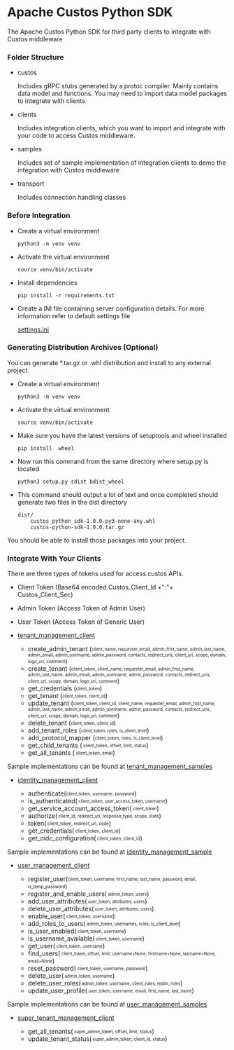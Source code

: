 <!--
    Licensed to the Apache Software Foundation (ASF) under one
    or more contributor license agreements.  See the NOTICE file
    distributed with this work for additional information
    regarding copyright ownership.  The ASF licenses this file
    to you under the Apache License, Version 2.0 (the
    "License"); you may not use this file except in compliance
    with the License.  You may obtain a copy of the License at

      http://www.apache.org/licenses/LICENSE-2.0

    Unless required by applicable law or agreed to in writing,
    software distributed under the License is distributed on an
    "AS IS" BASIS, WITHOUT WARRANTIES OR CONDITIONS OF ANY
    KIND, either express or implied.  See the License for the
    specific language governing permissions and limitations
    under the License.
-->

# Apache Custos Python SDK
The Apache Custos Python SDK for  third party clients to  integrate with Custos middleware


### Folder Structure

 - custos
      
    Includes gRPC stubs generated by a protoc compiler. Mainly contains data model and functions. You may 
              need to import data model packages to integrate with clients. 
              
 - clients
      
     Includes integration clients, which you want to import and integrate with your code to access Custos middleware.
              
 - samples
      
   Includes set of sample implementation of  integration clients to demo the integration with  Custos middleware
              
 - transport
 
   Includes connection handling classes 
              

### Before  Integration

  -  Create a virtual environment
                
       ```
       python3 -m venv venv
        ```    
  -  Activate the virtual environment
        
       ```
       source venv/bin/activate
       ```
  -  Install dependencies
            
       ```
       pip install -r requirements.txt
       ```
  -  Create a INI file containing server configuration details. For more information refer to default settings file
            
       [settings.ini](custos/transport/settings.ini)
       
### Generating Distribution Archives (Optional)

   You can generate *.tar.gz or .whl distribution and install to any external project. 
   
   -  Create a virtual environment
                
       ```
       python3 -m venv venv
        ```    
   -  Activate the virtual environment
        
       ```
       source venv/bin/activate
       ```
   - Make sure you have the latest versions of setuptools and wheel installed
    
       ```
       pip install  wheel
       ``` 
     
   - Now run this command from the same directory where setup.py is located
   
        ```
        python3 setup.py sdist bdist_wheel
        ```
   - This command should output a lot of text and once completed should generate two files in the dist directory
   
        ```
        dist/
            custos_python_sdk-1.0.0-py3-none-any.whl
            custos-python-sdk-1.0.0.tar.gz
        ```     

You should be able to install those packages into your project.



### Integrate With Your Clients

There are three types of tokens used for access custos APIs.
   
   - Client Token (Base64 encoded Custos_Client_Id +":"+ Custos_Client_Sec)
   - Admin Token (Access Token of Admin User)
   - User Token (Access Token of Generic User)
      
   -  [tenant_management_client](custos/clients/tenant_management_client.py)
   
      - create_admin_tenant (<sub><sup>client_name, requester_email, admin_frist_name,
                            admin_last_name, admin_email, admin_username, admin_password,
                            contacts, redirect_uris, client_uri, scope, domain, logo_uri, comment</sup></sub>)
      - create_tenant (<sub><sup>client_token, client_name, requester_email, admin_frist_name,
                            admin_last_name, admin_email, admin_username, admin_password,
                            contacts, redirect_uris, client_uri, scope, domain, logo_uri, comment</sup></sub>)
      - get_credentials (<sub><sup>client_token</sup></sub>)
      - get_tenant (<sub><sup>client_token, client_id</sup></sub>)
      - update_tenant (<sub><sup>client_token, client_id, client_name, requester_email, admin_frist_name,
                      admin_last_name, admin_email, admin_username, admin_password,
                      contacts, redirect_uris, client_uri, scope, domain, logo_uri, comment</sup></sub>)
      - delete_tenant (<sub><sup>client_token, client_id</sup></sub>)
      - add_tenant_roles (<sub><sup>client_token, roles, is_client_level</sup></sub>)
      - add_protocol_mapper (<sub><sup>client_token, roles, is_client_level</sup></sub>)
      - get_child_tenants (<sub><sup> client_token, offset, limit, status</sup></sub>)
      - get_all_tenants (<sub><sup> client_token, email</sup></sub>)
      
    
      
   Sample implementations can be found at [tenant_management_samples](custos/samples/tenant_management_samples.py)
      
   -   [identity_management_client](custos/clients/identity_management_client.py)
      
       - authenticate(<sub><sup>client_token, username, password</sup></sub>)
       - is_authenticated(<sub><sup> client_token, user_access_token, username</sup></sub>)
       - get_service_account_access_token(<sub><sup> client_token</sup></sub>)
       - authorize(<sub><sup> client_id, redirect_uri, response_type, scope, state</sup></sub>)
       - token(<sub><sup>  client_token, redirect_uri, code</sup></sub>)
       - get_credentials(<sub><sup>  client_token, client_id</sup></sub>)
       - get_oidc_configuration(<sub><sup> client_token, client_id</sup></sub>)
       
   Sample implementations can be found at [identity_management_sample](custos/samples/identity_management_samples.py)
    
    
   - [user_management_client](custos/clients/user_management_client.py)   
       
       - register_user(<sub><sup>client_token, username, first_name, last_name, password, email, is_temp_password</sup></sub>) 
       - register_and_enable_users(<sub><sup> admin_token, users</sup></sub>)
       - add_user_attributes(<sub><sup> user_token, attributes, users</sup></sub>)
       - delete_user_attributes(<sub><sup> user_token, attributes, users</sup></sub>)
       - enable_user(<sub><sup> client_token, username</sup></sub>)
       - add_roles_to_users(<sub><sup> admin_token, usernames, roles, is_client_level</sup></sub>)
       - is_user_enabled(<sub><sup>  client_token, username</sup></sub>)
       - is_username_available(<sub><sup> client_token, username</sup></sub>)
       - get_user(<sub><sup> client_token, username</sup></sub>)
       - find_users(<sub><sup> client_token, offset, limit, username=None, firstname=None, lastname=None, email=None</sup></sub>)
       - reset_password(<sub><sup> client_token, username, password</sup></sub>)
       - delete_user(<sub><sup>  admin_token, username</sup></sub>)
       - delete_user_roles(<sub><sup> admin_token, username, client_roles, realm_roles</sup></sub>)
       - update_user_profile(<sub><sup> user_token, username, email, first_name, last_name</sup></sub>)
       
       
   Sample implementations can be found at [user_management_samples](custos/samples/user_management_sample.py)
       
       
       
   - [super_tenant_management_client](custos/clients/super_tenant_management_client.py)
   
       - get_all_tenants(<sub><sup> super_admin_token, offset, limit, status</sup></sub>)
       - update_tenant_status(<sub><sup>  super_admin_token, client_id, status</sup></sub>)
 
  